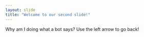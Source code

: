 ```yaml
---
layout: slide
title: "Welcome to our second slide!"
---
```

Why am I doing what a bot says?
Use the left arrow to go back!
